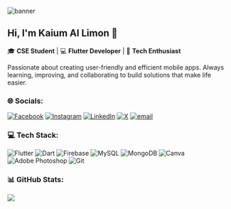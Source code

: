![banner](images/your-image.png)

## Hi, I'm Kaium Al Limon 👋  

🎓 **CSE Student** | 💻 **Flutter Developer** | 🚀 **Tech Enthusiast**  

Passionate about creating user-friendly and efficient mobile apps. Always learning, improving, and collaborating to build solutions that make life easier.  

<!--🌱 *"Teamwork and problem-solving drive growth."*  -->



### 🌐 Socials:
[![Facebook](https://img.shields.io/badge/Facebook-%231877F2.svg?logo=Facebook&logoColor=white)](https://facebook.com/lemon.exee) [![Instagram](https://img.shields.io/badge/Instagram-%23E4405F.svg?logo=Instagram&logoColor=white)](https://instagram.com/kaiumallimon) [![LinkedIn](https://img.shields.io/badge/LinkedIn-%230077B5.svg?logo=linkedin&logoColor=white)](https://linkedin.com/in/kaiumallimon) [![X](https://img.shields.io/badge/X-black.svg?logo=X&logoColor=white)](https://x.com/kaiumallimon) [![email](https://img.shields.io/badge/Email-D14836?logo=gmail&logoColor=white)](mailto:kalimon291@gmail.com) 

### 💻 Tech Stack:
![Flutter](https://img.shields.io/badge/Flutter-%2302569B.svg?style=flat-square&logo=Flutter&logoColor=white) ![Dart](https://img.shields.io/badge/dart-%230175C2.svg?style=flat-square&logo=dart&logoColor=white) ![Firebase](https://img.shields.io/badge/firebase-a08021?style=flat-square&logo=firebase&logoColor=ffcd34) ![MySQL](https://img.shields.io/badge/mysql-4479A1.svg?style=flat-square&logo=mysql&logoColor=white) ![MongoDB](https://img.shields.io/badge/MongoDB-%234ea94b.svg?style=flat-square&logo=mongodb&logoColor=white) ![Canva](https://img.shields.io/badge/Canva-%2300C4CC.svg?style=flat-square&logo=Canva&logoColor=white) ![Adobe Photoshop](https://img.shields.io/badge/adobe%20photoshop-%2331A8FF.svg?style=flat-square&logo=adobe%20photoshop&logoColor=white) ![Git](https://img.shields.io/badge/git-%23F05033.svg?style=flat-square&logo=git&logoColor=white)
### 📊 GitHub Stats:
![](https://nirzak-streak-stats.vercel.app/?user=kaiumallimon&theme=transparent&hide_border=true)<br/>

